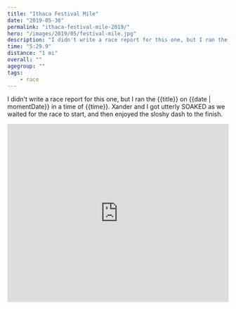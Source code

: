 ```yaml
---
title: "Ithaca Festival Mile"
date: "2019-05-30"
permalink: "ithaca-festival-mile-2019/"
hero: "/images/2019/05/festival-mile.jpg"
description: "I didn't write a race report for this one, but I ran the {{title}} on {{date | momentDate}} in a time of {{time}}. Xander and I got utterly SOAKED as we waited for the race to start, and then enjoyed the sloshy dash to the finish."
time: "5:29.9"
distance: "1 mi"
overall: ""
agegroup: ""
tags:
    - race
---
```


I didn't write a race report for this one, but I ran the {{title}} on {{date | momentDate}} in a time of {{time}}. Xander and I got utterly SOAKED as we waited for the race to start, and then enjoyed the sloshy dash to the finish.

<iframe height='405' width='100%' frameborder='0' allowtransparency='true' scrolling='no' src='https://www.strava.com/activities/2410369979/embed/e047f137f8b7261db28b230d85f061dc0b05ec2b'></iframe>